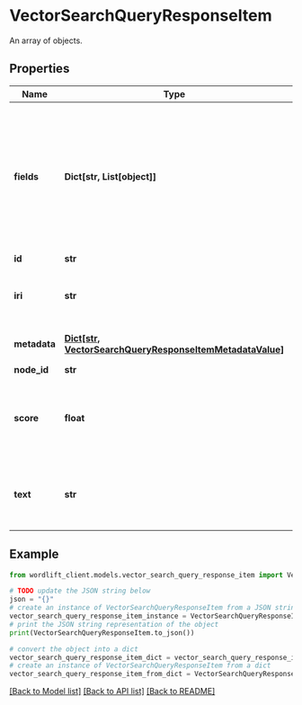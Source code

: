 # VectorSearchQueryResponseItem

An array of objects.

## Properties

Name | Type | Description | Notes
------------ | ------------- | ------------- | -------------
**fields** | **Dict[str, List[object]]** | Map of extra retrieved fields. The values of the requested fields are always returned in an array.If no value is found an empty array is returned. | [optional] 
**id** | **str** |  | [optional] 
**iri** | **str** | The IRI of the entity that this node belongs to. | 
**metadata** | [**Dict[str, VectorSearchQueryResponseItemMetadataValue]**](VectorSearchQueryResponseItemMetadataValue.md) | A nodes extra metadata. | [optional] 
**node_id** | **str** | A nodes id. | 
**score** | **float** | The similarity score between the node and the query embeddings. | 
**text** | **str** | The text of a node from which the embeddings were generated. | 

## Example

```python
from wordlift_client.models.vector_search_query_response_item import VectorSearchQueryResponseItem

# TODO update the JSON string below
json = "{}"
# create an instance of VectorSearchQueryResponseItem from a JSON string
vector_search_query_response_item_instance = VectorSearchQueryResponseItem.from_json(json)
# print the JSON string representation of the object
print(VectorSearchQueryResponseItem.to_json())

# convert the object into a dict
vector_search_query_response_item_dict = vector_search_query_response_item_instance.to_dict()
# create an instance of VectorSearchQueryResponseItem from a dict
vector_search_query_response_item_from_dict = VectorSearchQueryResponseItem.from_dict(vector_search_query_response_item_dict)
```
[[Back to Model list]](../README.md#documentation-for-models) [[Back to API list]](../README.md#documentation-for-api-endpoints) [[Back to README]](../README.md)


